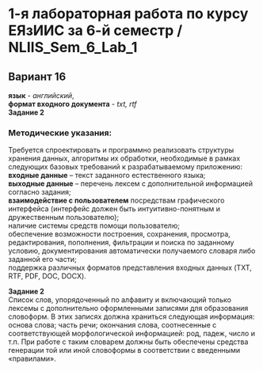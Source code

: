 # 1-я лабораторная работа по курсу ЕЯзИИС за 6-й семестр / NLIIS_Sem_6_Lab_1
## Вариант 16
**язык** - *английский*,  
**формат входного документа** - *txt, rtf*  
**Задание 2**
### Методические указания: 
Требуется спроектировать и программно реализовать структуры хранения данных, алгоритмы их обработки, необходимые в рамках следующих базовых требований к разрабатываемому приложению:  
**входные данные** – текст заданного естественного языка;  
  **выходные данные** – перечень лексем с дополнительной информацией согласно задания;  
  **взаимодействие с пользователем** посредствам графического интерфейса (интерфейс должен быть интуитивно-понятным и дружественным пользователю);  
  наличие системы средств помощи пользователю;  
  обеспечение возможности построения, сохранения, просмотра, редактирования, пополнения, фильтрации и поиска по заданному условию, документирования автоматически получаемого словаря либо заданной его части;  
  поддержка различных форматов представления входных данных (TXT, RTF, PDF, DOC, DOCX).

**Задание 2**  
Список слов, упорядоченный по алфавиту и включающий только лексемы с дополнительно оформленными записями для образования словоформ. В этих записях должна храниться следующая информация: основа слова; часть речи; окончания слова, соотнесенные с соответствующей морфологической информацией: род, падеж, число и т.п. При работе с таким словарем должны быть обеспечены средства генерации той или иной словоформы в соответствии с введенными «правилами».

